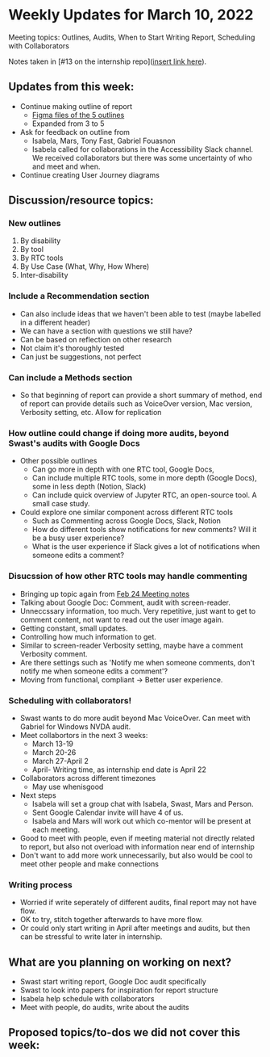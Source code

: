 # Weekly Updates for March 10, 2022
Meeting topics: Outlines, Audits, When to Start Writing Report, Scheduling with Collaborators

Notes taken in [#13 on the internship repo]([insert link here](https://github.com/isabela-pf/internship/issues/13)).

## Updates from this week:
- Continue making outline of report
   - [Figma files of the 5 outlines](https://www.figma.com/file/FvWBXRoJzuBZmYfheD2cZS?embed_host=share&kind=&node-id=0%3A1&viewer=1)
   - Expanded from 3 to 5
- Ask for feedback on outline from
   - Isabela, Mars, Tony Fast, Gabriel Fouasnon
   - Isabela called for collaborations in the Accessibility Slack channel. We received collaborators but there was some uncertainty of who and meet and when.
- Continue creating User Journey diagrams

## Discussion/resource topics:
### New outlines
1. By disability
2. By tool
3. By RTC tools
4. By Use Case (What, Why, How Where)
5. Inter-disability

### Include a Recommendation section
- Can also include ideas that we haven't been able to test (maybe labelled in a different header)
- We can have a section with questions we still have?
- Can be based on reflection on other research
- Not claim it's thoroughly tested
- Can just be suggestions, not perfect

### Can include a Methods section
- So that beginning of report can provide a short summary of method, end of report can provide details such as VoiceOver version, Mac version, Verbosity setting, etc. Allow for replication

### How outline could change if doing more audits, beyond Swast's audits with Google Docs
- Other possible outlines
   - Can go more in depth with one RTC tool, Google Docs,
   - Can include multiple RTC tools, some in more depth (Google Docs), some in less depth (Notion, Slack)
   - Can include quick overview of Jupyter RTC, an open-source tool. A small case study.
- Could explore one similar component across different RTC tools
  - Such as Commenting across Google Docs, Slack, Notion
  - How do different tools show notifications for new comments? Will it be a busy user experience?
  - What is the user experience if Slack gives a lot of notifications when someone edits a comment?

### Disucssion of how other RTC tools may handle commenting
- Bringing up topic again from [Feb 24 Meeting notes](https://github.com/isabela-pf/internship/blob/main/weekly-updates/2022-02-24.md)
- Talking about Google Doc: Comment, audit with screen-reader.
- Unneccssary information, too much. Very repetitive, just want to get to comment content, not want to read out the user image again.
- Getting constant, small updates.
- Controlling how much information to get.
- Similar to screen-reader Verbosity setting, maybe have a comment Verbosity comment.
- Are there settings such as 'Notify me when someone comments, don't notify me when someone edits a comment'?
- Moving from functional, compliant -> Better user experience.

### Scheduling with collaborators!
- Swast wants to do more audit beyond Mac VoiceOver. Can meet with Gabriel for Windows NVDA audit.
- Meet collabortors in the next 3 weeks: 
   - March 13-19
   - March 20-26
   - March 27-April 2
   - April- Writing time, as internship end date is April 22
- Collaborators across different timezones
   - May use whenisgood
- Next steps
  - Isabela will set a group chat with Isabela, Swast, Mars and Person.
  - Sent Google Calendar invite will have 4 of us.
  - Isabela and Mars will work out which co-mentor will be present at each meeting.
- Good to meet with people, even if meeting material not directly related to report, but also not overload with information near end of internship
- Don't want to add more work unnecessarily, but also would be cool to meet other people and make connections

### Writing process
- Worried if write seperately of different audits, final report may not have flow.
- OK to try, stitch together afterwards to have more flow.
- Or could only start writing in April after meetings and audits, but then can be stressful to write later in internship.

## What are you planning on working on next?
- Swast start writing report, Google Doc audit specifically
- Swast to look into papers for inspiration for report structure
- Isabela help schedule with collaborators
- Meet with people, do audits, write about the audits

## Proposed topics/to-dos we did not cover this week:
